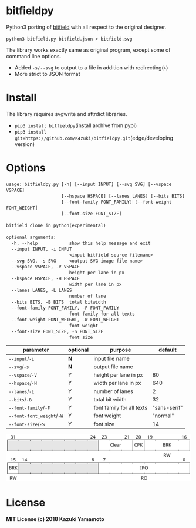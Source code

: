 # bitfieldpy
Python3 porting of [bitfield](https://github.com/drom/bitfield) with all respect
to the original designer.

`python3 bitfield.py bitfield.json > bitfield.svg`

The library works exactly same as original program, except some of command line options.

- Added `-s/--svg` to output to a file in addition with redirecting(`>`)
- More strict to JSON format

# Install
The library requires svgwrite and attrdict libraries.

- `pip3 install bitfieldpy`(install archive from pypi)
- `pip3 install git+https://github.com/K4zuki/bitfieldpy.git`(edge/developing version)

# Options

```
usage: bitfieldpy.py [-h] [--input INPUT] [--svg SVG] [--vspace VSPACE]
                     [--hspace HSPACE] [--lanes LANES] [--bits BITS]
                     [--font-family FONT_FAMILY] [--font-weight FONT_WEIGHT]
                     [--font-size FONT_SIZE]

bitfield clone in python(experimental)

optional arguments:
  -h, --help            show this help message and exit
  --input INPUT, -i INPUT
                        <input bitfield source filename>
  --svg SVG, -s SVG     <output SVG image file name>
  --vspace VSPACE, -V VSPACE
                        height per lane in px
  --hspace HSPACE, -H HSPACE
                        width per lane in px
  --lanes LANES, -L LANES
                        number of lane
  --bits BITS, -B BITS  total bitwidth
  --font-family FONT_FAMILY, -F FONT_FAMILY
                        font family for all texts
  --font-weight FONT_WEIGHT, -W FONT_WEIGHT
                        font weight
  --font-size FONT_SIZE, -S FONT_SIZE
                        font size
```

|         parameter         | optional |          purpose          |   default    |
|---------------------------|----------|---------------------------|--------------|
| `--input`/`-i`            | **N**    | input file name           |              |
| `--svg`/`-s`              | **N**    | output file name          |              |
| `--vspace`/`-V`           | Y        | height per lane in px     | 80           |
| `--hspace`/`-H`           | Y        | width per lane in px      | 640          |
| `--lanes`/`-L`            | Y        | number of lanes           | 2            |
| `--bits`/`-B`             | Y        | total bit width           | 32           |
| `--font-family`/`-F`      | Y        | font family for all texts | "sans-serif" |
| `--font-font_weight`/`-W` | Y        | font weight               | "normal"     |
| `--font-size`/`-S`        | Y        | font size                 | 14           |

![Example](tests/images/bits.svg)

# License
**MIT License (c) 2018 Kazuki Yamamoto**
